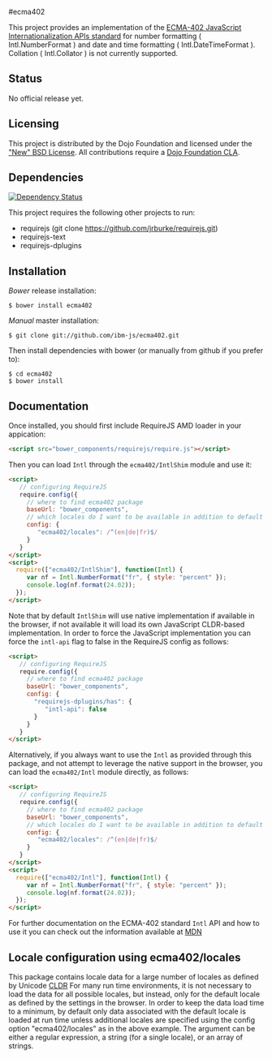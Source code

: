 #ecma402

This project provides an implementation of the [ECMA-402 JavaScript Internationalization APIs standard](http://www.ecma-international.org/ecma-402/1.0/ECMA-402.pdf)
for number formatting ( Intl.NumberFormat ) and date and time formatting ( Intl.DateTimeFormat ).
Collation ( Intl.Collator ) is not currently supported.

## Status
No official release yet.

## Licensing

This project is distributed by the Dojo Foundation and licensed under the ["New" BSD License](./LICENSE).
All contributions require a [Dojo Foundation CLA](http://dojofoundation.org/about/claForm).

## Dependencies

[![Dependency Status](https://david-dm.org/ibm-js/ecma402.png)](https://david-dm.org/ibm-js/ecma402)

This project requires the following other projects to run:
 * requirejs (git clone https://github.com/jrburke/requirejs.git)
 * requirejs-text
 * requirejs-dplugins

## Installation

_Bower_ release installation:

    $ bower install ecma402

_Manual_ master installation:

    $ git clone git://github.com/ibm-js/ecma402.git

Then install dependencies with bower (or manually from github if you prefer to):

	$ cd ecma402
	$ bower install

## Documentation

Once installed, you should first include RequireJS AMD loader in your appication:

```html
<script src="bower_components/requirejs/require.js"></script>
```

Then you can load `Intl` through the `ecma402/IntlShim` module and use it:

```html
<script>
   // configuring RequireJS
   require.config({
     // where to find ecma402 package
     baseUrl: "bower_components",
     // which locales do I want to be available in addition to default browser locale
     config: {
        "ecma402/locales": /^(en|de|fr)$/
     }
   }
</script>
<script>
  require(["ecma402/IntlShim"], function(Intl) {
     var nf = Intl.NumberFormat("fr", { style: "percent" });
     console.log(nf.format(24.02));
  });
</script>
```

Note that by default `IntlShim` will use native implementation if available in the browser, if not available it will
load its own JavaScript CLDR-based implementation. In order to force the JavaScript implementation you can force
the `intl-api` flag to false in the RequireJS config as follows:

```html
<script>
   // configuring RequireJS
   require.config({
     // where to find ecma402 package
     baseUrl: "bower_components",
     config: {
       "requirejs-dplugins/has": {
       	  "intl-api": false
       }
     }
   }
</script>
```

Alternatively, if you always want to use the `Intl` as provided through this package, and not attempt to leverage the
native support in the browser, you can load the `ecma402/Intl` module directly, as follows:

```html
<script>
   // configuring RequireJS
   require.config({
     // where to find ecma402 package
     baseUrl: "bower_components",
     // which locales do I want to be available in addition to default browser locale
     config: {
        "ecma402/locales": /^(en|de|fr)$/
     }
   }
</script>
<script>
  require(["ecma402/Intl"], function(Intl) {
     var nf = Intl.NumberFormat("fr", { style: "percent" });
     console.log(nf.format(24.02));
  });
</script>
```

For further documentation on the ECMA-402 standard `Intl` API and how to use it you can check out
the information available at [MDN](https://developer.mozilla.org/en-US/docs/Web/JavaScript/Reference/Global_Objects/Intl)

## Locale configuration using ecma402/locales

This package contains locale data for a large number of locales as defined by Unicode [CLDR](http://cldr.unicode.org)
For many run time environments, it is not necessary to load the data for all possible locales, but instead, only for the
default locale as defined by the settings in the browser.  In order to keep the data load time to a minimum, by default only
data associated with the default locale is loaded at run time unless additional locales are specified using the config
option "ecma402/locales" as in the above example.  The argument can be either a regular expression, a string (for a
single locale), or an array of strings.
